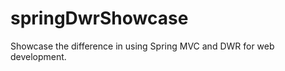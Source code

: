 springDwrShowcase
=================

Showcase the difference in using Spring MVC and DWR for web development. 
